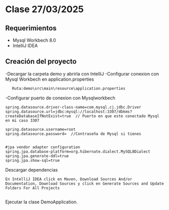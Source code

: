 # Clase 27/03/2025

## Requerimientos

- Mysql Workbech 8.0
- IntelliJ IDEA

## Creación del proyecto

-Decargar la carpeta demo y abrirla con IntelliJ
-Configurar conexion con Mysql Workbech en application.properties

```
   Ruta:demo\src\main\resource\application.properties

```
-Configurar puerto de conexion con Mysqlworkbech

```
spring.datasource.driver-class-name=com.mysql.cj.jdbc.Driver
spring.datasource.url=jdbc:mysql://localhost:3307/dbkms?createDatabaseIfNotExist=true  // Puerto en que este conectado Mysql en mi caso 3307

spring.datasource.username=root
spring.datasource.password=  //Contraseña de Mysql si tienes


#jpa vendor adapter configuration
spring.jpa.database-platform=org.hibernate.dialect.MySQL8Dialect
spring.jpa.generate-ddl=true
spring.jpa.show-sql=true

```
Descargar dependencias

```
En IntelliJ IDEA click en Maven, Download Sources And/or Documentation, Download Sources y click en Generate Sources and Update Folders For All Projects


```
Ejecutar la clase DemoApplication.
